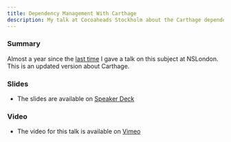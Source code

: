```yaml
---
title: Dependency Management With Carthage
description: My talk at Cocoaheads Stockholm about the Carthage dependency manager. May 2016.
---
```


### Summary

Almost a year since the [last time](http://abizern.org/talks/carthage/) I gave a talk on this subject at NSLondon. This
is an updated version about Carthage.

### Slides

- The slides are available on [Speaker Deck](https://speakerdeck.com/abizern/dependency-management-with-carthage)

### Video

- The video for this talk is available on [Vimeo](https://vimeo.com/album/3943556/video/165920026)

